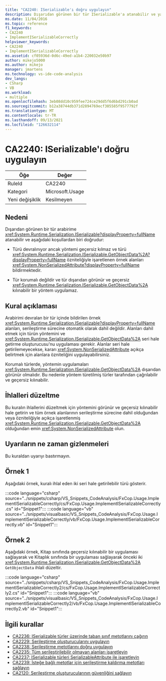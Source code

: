 ```yaml
---
title: "CA2240: ISerializable'ı doğru uygulayın"
description: Dışarıdan görünen bir tür ISerializable'a atanabilir ve ya da tür GetObjectData'yi devralıyor ancak geçersiz kılmaz ve tür System.NonSerializedAttribute özniteliğiyle işaretsiz örnek alanlarını bildiriyor; veya türü korumalı değildir ve tür dışarıdan görünür ve geçersiz kılınabilir bir GetObjectData yöntemi uygular.
ms.date: 11/04/2016
ms.topic: reference
f1_keywords:
- CA2240
- ImplementISerializableCorrectly
helpviewer_keywords:
- CA2240
- ImplementISerializableCorrectly
ms.assetid: cf05936d-0d6c-49ed-a1b4-220032e50b97
author: mikejo5000
ms.author: mikejo
manager: jmartens
ms.technology: vs-ide-code-analysis
dev_langs:
- CSharp
- VB
ms.workload:
- multiple
ms.openlocfilehash: 3eb08dd10c959fee724ce29dd5f6d6bd291cb0ad
ms.sourcegitcommit: b12a38744db371d2894769ecf305585f9577792f
ms.translationtype: MT
ms.contentlocale: tr-TR
ms.lasthandoff: 09/13/2021
ms.locfileid: "126632114"
---
```

# <a name="ca2240-implement-iserializable-correctly"></a>CA2240: ISerializable'ı doğru uygulayın

|Öğe|Değer|
|-|-|
|RuleId|CA2240|
|Kategori|Microsoft.Usage|
|Yeni değişiklik|Kesilmeyen|

## <a name="cause"></a>Nedeni

Dışarıdan görünen bir tür arabirime <xref:System.Runtime.Serialization.ISerializable?displayProperty=fullName> atanabilir ve aşağıdaki koşullardan biri doğrudur:

- Türü devralınıyor ancak yöntemi geçersiz kılmaz ve türü <xref:System.Runtime.Serialization.ISerializable.GetObjectData%2A?displayProperty=fullName> özniteliğiyle işaretlenen örnek alanları <xref:System.NonSerializedAttribute?displayProperty=fullName> bildirmektedir.

- Tür korumalı değildir ve tür dışarıdan görünür ve geçersiz <xref:System.Runtime.Serialization.ISerializable.GetObjectData%2A> kılınabilir bir yöntem uygulamaz.

## <a name="rule-description"></a>Kural açıklaması
Arabirimi devralan bir tür içinde bildirilen örnek <xref:System.Runtime.Serialization.ISerializable?displayProperty=fullName> alanları, serileştirme sürecine otomatik olarak dahil değildir. Alanları dahil etmek için türün yöntemini ve <xref:System.Runtime.Serialization.ISerializable.GetObjectData%2A> seri hale getirme oluşturucusu'nu uygulaması gerekir. Alanlar seri hale getirilemeyecekse, kararı <xref:System.NonSerializedAttribute> açıkça belirtmek için alanlara özniteliğini uygulayabilirsiniz.

Korumalı türlerde, yöntemin uygulamaları <xref:System.Runtime.Serialization.ISerializable.GetObjectData%2A> dışarıdan görünür olmalıdır. Bu nedenle yöntem türetilmiş türler tarafından çağrılabilir ve geçersiz kılınabilir.

## <a name="how-to-fix-violations"></a>İhlalleri düzeltme
Bu kuralın ihlallerini düzeltmek için yöntemini görünür ve geçersiz kılınabilir hale getirin ve tüm örnek alanlarının serileştirme sürecine dahil olduğundan veya özniteliğiyle açıkça işaretlenmiş <xref:System.Runtime.Serialization.ISerializable.GetObjectData%2A> olduğundan emin <xref:System.NonSerializedAttribute> olun.

## <a name="when-to-suppress-warnings"></a>Uyarıların ne zaman gizlenmeleri
Bu kuraldan uyarıyı bastırmayın.

## <a name="example-1"></a>Örnek 1
Aşağıdaki örnek, kuralı ihlal eden iki seri hale getirilebilir türü gösterir.

:::code language="csharp" source="../snippets/csharp/VS_Snippets_CodeAnalysis/FxCop.Usage.ImplementISerializableCorrectly/cs/FxCop.Usage.ImplementISerializableCorrectly.cs" id="Snippet1":::
:::code language="vb" source="../snippets/visualbasic/VS_Snippets_CodeAnalysis/FxCop.Usage.ImplementISerializableCorrectly/vb/FxCop.Usage.ImplementISerializableCorrectly.vb" id="Snippet1":::

## <a name="example-2"></a>Örnek 2
Aşağıdaki örnek, Kitap sınıfında geçersiz kılınabilir bir uygulaması sağlayarak ve Kitaplık sınıfında bir uygulaması sağlayarak önceki iki <xref:System.Runtime.Serialization.ISerializable.GetObjectData%2A> `GetObjectData` ihlali düzeltir.

:::code language="csharp" source="../snippets/csharp/VS_Snippets_CodeAnalysis/FxCop.Usage.ImplementISerializableCorrectly2/cs/FxCop.Usage.ImplementISerializableCorrectly2.cs" id="Snippet1":::
:::code language="vb" source="../snippets/visualbasic/VS_Snippets_CodeAnalysis/FxCop.Usage.ImplementISerializableCorrectly2/vb/FxCop.Usage.ImplementISerializableCorrectly2.vb" id="Snippet1":::


## <a name="related-rules"></a>İlgili kurallar

- [CA2236: ISerializable türler üzerinde taban sınıf metotlarını çağırın](../code-quality/ca2236.md)
- [CA2229: Serileştirme oluşturucularını uygulayın](/dotnet/fundamentals/code-analysis/quality-rules/ca2229)
- [CA2238: Serileştirme metotlarını doğru uygulayın](../code-quality/ca2238.md)
- [CA2235: Tüm serileştirilebilir olmayan alanları işaretleyin](/dotnet/fundamentals/code-analysis/quality-rules/ca2235)
- [CA2237: ISerializable türleri SerializableAttribute ile işaretleyin](/dotnet/fundamentals/code-analysis/quality-rules/ca2237)
- [CA2239: İsteğe bağlı metotlar için serileştirme kaldırma metotları sağlayın](../code-quality/ca2239.md)
- [CA2120: Serileştirme oluşturucularının güvenliğini sağlayın](../code-quality/ca2120.md)
